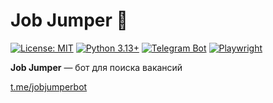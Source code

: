 # Job Jumper 🦘

[![License: MIT](https://img.shields.io/badge/License-MIT-yellow.svg)](https://opensource.org/licenses/MIT)
[![Python 3.13+](https://img.shields.io/badge/Python-3.13%2B-blue)](https://www.python.org/)
[![Telegram Bot](https://img.shields.io/badge/Telegram_Bot-✓-00cc00)](https://python-telegram-bot.org/)
[![Playwright](https://img.shields.io/badge/Playwright-✓-00cc00)](https://playwright.dev/)

**Job Jumper** — бот для поиска вакансий

[t.me/jobjumperbot](https://t.me/jobjumperbot)